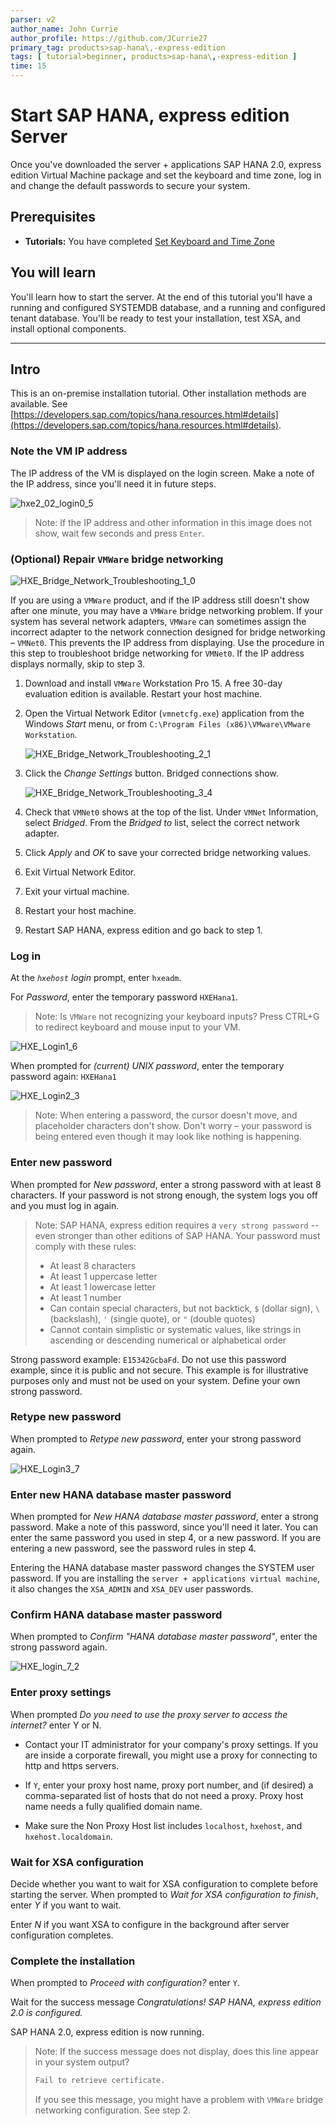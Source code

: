 ```yaml
---
parser: v2
author_name: John Currie
author_profile: https://github.com/JCurrie27
primary_tag: products>sap-hana\,-express-edition
tags: [ tutorial>beginner, products>sap-hana\,-express-edition ]
time: 15
---
```


# Start SAP HANA, express edition Server
<!-- description --> Once you've downloaded the server + applications SAP HANA 2.0, express edition Virtual Machine package and set the keyboard and time zone, log in and change the default passwords to secure your system.

<!-- loio6b3090fbfef64012a05475a833a7e77a -->

## Prerequisites
 - **Tutorials:** You have completed [Set Keyboard and Time Zone](hxe-ua-keyboard-vm)

## You will learn
You'll learn how to start the server. At the end of this tutorial you'll have a running and configured SYSTEMDB database, and a running and configured tenant database. You'll be ready to test your installation, test XSA, and install optional components.

---

## Intro
This is an on-premise installation tutorial. Other installation methods are available. See [https://developers.sap.com/topics/hana.resources.html#details](https://developers.sap.com/topics/hana.resources.html#details).

### Note the VM IP address


The IP address of the VM is displayed on the login screen. Make a note of the IP address, since you'll need it in future steps.

![hxe2_02_login0_5](hxe2_02_login0_5.png)

> Note:
> If the IP address and other information in this image does not show, wait few seconds and press `Enter`.
>
>


### (Optional) Repair `VMWare` bridge networking


![HXE_Bridge_Network_Troubleshooting_1_0](HXE_Bridge_Network_Troubleshooting_1_0.png)

If you are using a `VMWare` product, and if the IP address still doesn't show after one minute, you may have a `VMWare` bridge networking problem. If your system has several network adapters, `VMWare` can sometimes assign the incorrect adapter to the network connection designed for bridge networking – `VMNet0`. This prevents the IP address from displaying. Use the procedure in this step to troubleshoot bridge networking for `VMNet0`. If the IP address displays normally, skip to step 3.

1.  Download and install `VMWare` Workstation Pro 15. A free 30-day evaluation edition is available. Restart your host machine.

2.  Open the Virtual Network Editor (`vmnetcfg.exe`) application from the Windows *Start* menu, or from `C:\Program Files (x86)\VMware\VMware Workstation`.

    ![HXE_Bridge_Network_Troubleshooting_2_1](HXE_Bridge_Network_Troubleshooting_2_1.png)

3.  Click the *Change Settings* button. Bridged connections show.

    ![HXE_Bridge_Network_Troubleshooting_3_4](HXE_Bridge_Network_Troubleshooting_3_4.png)

4.  Check that `VMNet0` shows at the top of the list. Under `VMNet` Information, select *Bridged*. From the *Bridged to* list, select the correct network adapter.
5.  Click *Apply* and *OK* to save your corrected bridge networking values.
6.  Exit Virtual Network Editor.
7.  Exit your virtual machine.
8.  Restart your host machine.
9.  Restart SAP HANA, express edition and go back to step 1.


### Log in


At the *`hxehost` login* prompt, enter `hxeadm`.

For *Password*, enter the temporary password `HXEHana1`.

> Note:
> Is `VMWare` not recognizing your keyboard inputs? Press CTRL+G to redirect keyboard and mouse input to your VM.
>
>

![HXE_Login1_6](HXE_Login1_6.png)

When prompted for *(current) UNIX password*, enter the temporary password again: `HXEHana1`

![HXE_Login2_3](HXE_Login2_3.png)

> Note:
> When entering a password, the cursor doesn't move, and placeholder characters don't show. Don't worry – your password is being entered even though it may look like nothing is happening.
>
>


### Enter new password


When prompted for *New password*, enter a strong password with at least 8 characters. If your password is not strong enough, the system logs you off and you must log in again.

> Note:
> SAP HANA, express edition requires a `very strong password` -- even stronger than other editions of SAP HANA. Your password must comply with these rules:
>
> -   At least 8 characters
> -   At least 1 uppercase letter
> -   At least 1 lowercase letter
> -   At least 1 number
> -   Can contain special characters, but not backtick, `$` (dollar sign), `\` (backslash), `'` (single quote), or `"` (double quotes)
> -   Cannot contain simplistic or systematic values, like strings in ascending or descending numerical or alphabetical order
>
>

Strong password example: `E15342GcbaFd`. Do not use this password example, since it is public and not secure. This example is for illustrative purposes only and must not be used on your system. Define your own strong password.


### Retype new password


When prompted to *Retype new password*, enter your strong password again.

![HXE_Login3_7](HXE_Login3_7.png)


### Enter new HANA database master password


When prompted for *New HANA database master password*, enter a strong password. Make a note of this password, since you'll need it later. You can enter the same password you used in step 4, or a new password. If you are entering a new password, see the password rules in step 4.

Entering the HANA database master password changes the SYSTEM user password. If you are installing the `server + applications virtual machine`, it also changes the `XSA_ADMIN` and `XSA_DEV` user passwords.


### Confirm HANA database master password


When prompted to *Confirm "HANA database master password"*, enter the strong password again.

![HXE_login_7_2](HXE_login_7_2.png)


### Enter proxy settings


When prompted *Do you need to use the proxy server to access the internet?* enter Y or N.

-   Contact your IT administrator for your company's proxy settings. If you are inside a corporate firewall, you might use a proxy for connecting to http and https servers.

-   If `Y`, enter your proxy host name, proxy port number, and (if desired) a comma-separated list of hosts that do not need a proxy. Proxy host name needs a fully qualified domain name.
-   Make sure the Non Proxy Host list includes `localhost`, `hxehost`, and `hxehost.localdomain`.


### Wait for XSA configuration


Decide whether you want to wait for XSA configuration to complete before starting the server. When prompted to *Wait for XSA configuration to finish*, enter *Y* if you want to wait.

Enter *N* if you want XSA to configure in the background after server configuration completes.


### Complete the installation


When prompted to *Proceed with configuration?* enter `Y`.

Wait for the success message *Congratulations! SAP HANA, express edition 2.0 is configured.*

SAP HANA 2.0, express edition is now running.

> Note:
> If the success message does not display, does this line appear in your system output?
>
> ```bash
> Fail to retrieve certificate.
> ```
>
> If you see this message, you might have a problem with `VMWare` bridge networking configuration. See step 2.
>
>

